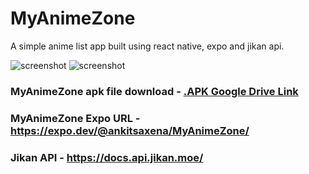 # MyAnimeZone

A simple anime list app built using react native, expo and jikan api.

![screenshot](https://github.com/ankitsaxena21/MyAnimeZone/blob/main/recording2.gif?raw=true)             ![screenshot](https://github.com/ankitsaxena21/MyAnimeZone/blob/main/recording1.gif?raw=true) 

### MyAnimeZone apk file download - [.APK Google Drive Link](https://drive.google.com/file/d/1nCzie4632UKPQNrMBHMtPY2rGA9ubJJe/view?usp=sharing)

### MyAnimeZone Expo URL - https://expo.dev/@ankitsaxena/MyAnimeZone/

### Jikan API - https://docs.api.jikan.moe/
